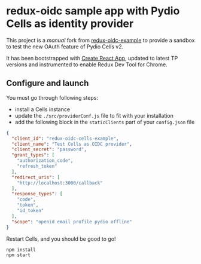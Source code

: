 # redux-oidc sample app with Pydio Cells as identity provider

This project is a _manual_ fork from [redux-oidc-example](https://github.com/maxmantz/redux-oidc-example) to provide a sandbox to test the new OAuth feature of Pydio Cells v2.

It has been bootstrapped with [Create React App](https://github.com/facebook/create-react-app), updated to latest TP versions and instrumented to enable Redux Dev Tool for Chrome.

## Configure and launch

You must go through following steps:

- install a Cells instance
- update the `./src/providerConf.js` file to fit with your installation
- add the following block in the `staticClients` part of your `config.json` file

```json
{
  "client_id": "redux-oidc-cells-example",
  "client_name": "Test Cells as OIDC provider",
  "client_secret": "password",
  "grant_types": [
    "authorization_code",
    "refresh_token"
  ],
  "redirect_uris": [
    "http://localhost:3000/callback"
  ],
  "response_types": [
    "code",
    "token",
    "id_token"
  ],
  "scope": "openid email profile pydio offline"
}
```

Restart Cells, and you should be good to go!

```sh
npm install
npm start
```
